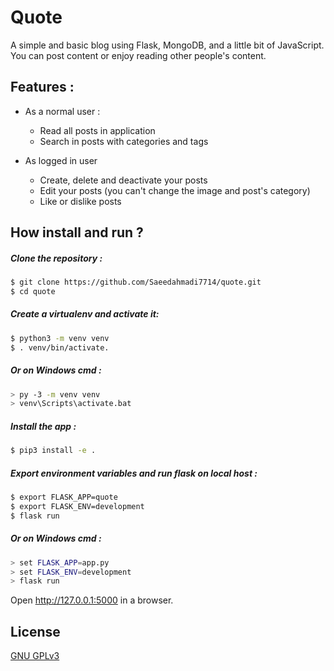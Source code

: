 # Quote

A simple and basic blog using Flask, MongoDB, and a little bit of JavaScript. You can post content or enjoy reading other people's content.

## Features :

* As a normal user : 
    * Read all posts in application
    * Search in posts with categories and tags

* As logged in user
    * Create, delete and deactivate your posts
    * Edit your posts (you can't change the image and post's category)
    * Like or dislike posts 


## How install and run ?
##### Clone the repository :
```bash
$ git clone https://github.com/Saeedahmadi7714/quote.git
$ cd quote
```
##### Create a virtualenv and activate it:
 ```bash
$ python3 -m venv venv
$ . venv/bin/activate.
```
##### Or on Windows cmd : 
 ```bash
> py -3 -m venv venv
> venv\Scripts\activate.bat
```
##### Install the app :
```bash
$ pip3 install -e .
```
#####  Export environment variables and run flask on local host :
```bash
$ export FLASK_APP=quote
$ export FLASK_ENV=development
$ flask run
```
##### Or on Windows cmd : 
```bash
> set FLASK_APP=app.py
> set FLASK_ENV=development
> flask run
```
Open http://127.0.0.1:5000 in a browser. 
## License
[GNU GPLv3](https://https://choosealicense.com/licenses/gpl-3.0/)
